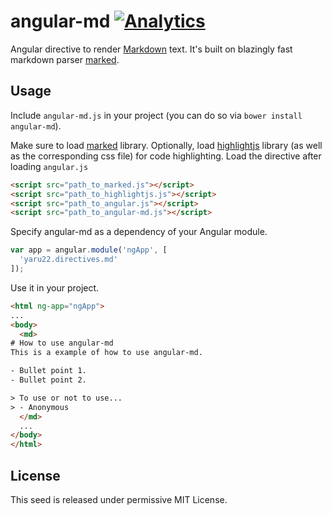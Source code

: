 # angular-md [![Analytics](https://ga-beacon.appspot.com/UA-2694988-7/angular-md/readme?pixel)](https://github.com/yaru22/angular-md)
Angular directive to render [Markdown](http://daringfireball.net/projects/markdown/) text. It's built on blazingly fast markdown parser [marked][].

## Usage
Include `angular-md.js` in your project (you can do so via `bower install angular-md`).

Make sure to load [marked][] library. Optionally, load [highlightjs][] library (as well as the corresponding css file) for code highlighting.
Load the directive after loading `angular.js`

```html
<script src="path_to_marked.js"></script>
<script src="path_to_highlightjs.js"></script>
<script src="path_to_angular.js"></script>
<script src="path_to_angular-md.js"></script>
```

Specify angular-md as a dependency of your Angular module.

```js
var app = angular.module('ngApp', [
  'yaru22.directives.md'
]);
```

Use it in your project.

```html
<html ng-app="ngApp">
...
<body>
  <md>
# How to use angular-md
This is a example of how to use angular-md.

- Bullet point 1.
- Bullet point 2.

> To use or not to use...
> - Anonymous
  </md>
  ...
</body>
</html>
```

## License
This seed is released under permissive MIT License.


[highlightjs]: https://github.com/isagalaev/highlight.js  "highlightjs"
[marked]: https://github.com/chjj/marked  "marked"
